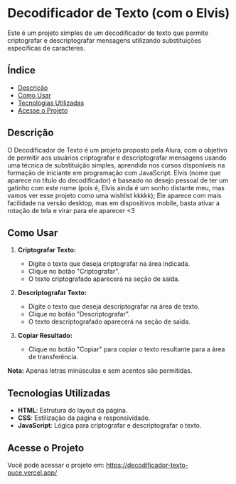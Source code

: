# Decodificador de Texto (com o Elvis)

Este é um projeto simples de um decodificador de texto que permite criptografar e descriptografar mensagens utilizando substituições específicas de caracteres.

## Índice

- [Descrição](#descrição)
- [Como Usar](#como-usar)
- [Tecnologias Utilizadas](#tecnologias-utilizadas)
- [Acesse o Projeto](#acesse-o-projeto)

## Descrição

O Decodificador de Texto é um projeto proposto pela Alura, com o objetivo de permitir aos usuários criptografar e descriptografar mensagens usando uma técnica de substituição simples, aprendida nos cursos disponíveis na formação de iniciante em programação com JavaScript.
Elvis (nome que aparece no título do decodificador) é baseado no desejo pessoal de ter um gatinho com este nome (pois é, Elvis ainda é um sonho distante meu, mas vamos ver esse projeto como uma wishlist kkkkk); Ele aparece com mais facilidade na versão desktop, mas em dispositivos mobile, basta ativar a rotação de tela e virar para ele aparecer <3
## Como Usar

1. **Criptografar Texto:**
   - Digite o texto que deseja criptografar na área indicada.
   - Clique no botão "Criptografar".
   - O texto criptografado aparecerá na seção de saída.

2. **Descriptografar Texto:**
   - Digite o texto que deseja descriptografar na área de texto.
   - Clique no botão "Descriptografar".
   - O texto descriptografado aparecerá na seção de saída.

3. **Copiar Resultado:**
   - Clique no botão "Copiar" para copiar o texto resultante para a área de transferência.

**Nota:** Apenas letras minúsculas e sem acentos são permitidas.

## Tecnologias Utilizadas

- **HTML**: Estrutura do layout da página.
- **CSS**: Estilização da página e responsividade.
- **JavaScript**: Lógica para criptografar e descriptografar o texto.

## Acesse o Projeto

Você pode acessar o projeto em: https://decodificador-texto-puce.vercel.app/

